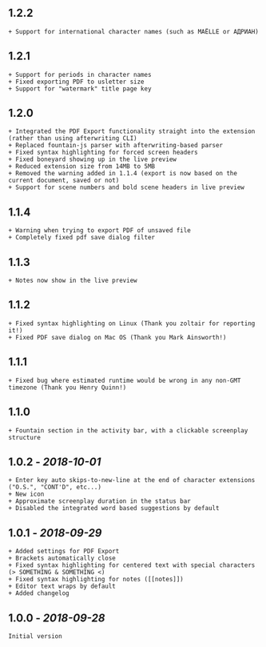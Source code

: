 ## **1.2.2**
    + Support for international character names (such as MAËLLE or АДРИАН)

## **1.2.1**
    + Support for periods in character names
    + Fixed exporting PDF to usletter size
    + Support for "watermark" title page key

## **1.2.0**
    + Integrated the PDF Export functionality straight into the extension (rather than using afterwriting CLI)
    + Replaced fountain-js parser with afterwriting-based parser
    + Fixed syntax highlighting for forced screen headers
    + Fixed boneyard showing up in the live preview
    + Reduced extension size from 14MB to 5MB
    + Removed the warning added in 1.1.4 (export is now based on the current document, saved or not)
    + Support for scene numbers and bold scene headers in live preview

## **1.1.4**
    + Warning when trying to export PDF of unsaved file
    + Completely fixed pdf save dialog filter

## **1.1.3**
    + Notes now show in the live preview

## **1.1.2**
    + Fixed syntax highlighting on Linux (Thank you zoltair for reporting it!)
    + Fixed PDF save dialog on Mac OS (Thank you Mark Ainsworth!)

## **1.1.1**
    + Fixed bug where estimated runtime would be wrong in any non-GMT timezone (Thank you Henry Quinn!)

## **1.1.0**
    + Fountain section in the activity bar, with a clickable screenplay structure

## **1.0.2** - *2018-10-01*
    + Enter key auto skips-to-new-line at the end of character extensions ("O.S.", "CONT'D", etc...)
    + New icon
    + Approximate screenplay duration in the status bar
    + Disabled the integrated word based suggestions by default

## **1.0.1** - *2018-09-29*
    + Added settings for PDF Export
    + Brackets automatically close
    + Fixed syntax highlighting for centered text with special characters (> SOMETHING & SOMETHING <)
    + Fixed syntax highlighting for notes ([[notes]])
    + Editor text wraps by default
    + Added changelog

## **1.0.0** - *2018-09-28*
    Initial version